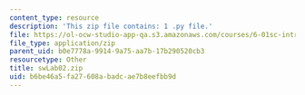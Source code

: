 ```yaml
---
content_type: resource
description: 'This zip file contains: 1 .py file.'
file: https://ol-ocw-studio-app-qa.s3.amazonaws.com/courses/6-01sc-introduction-to-electrical-engineering-and-computer-science-i-spring-2011/b6be46a5fa27608abadcae7b8eefbb9d_swLab02.zip
file_type: application/zip
parent_uid: b0e7778a-9914-9a75-aa7b-17b290520cb3
resourcetype: Other
title: swLab02.zip
uid: b6be46a5-fa27-608a-badc-ae7b8eefbb9d
---
```

